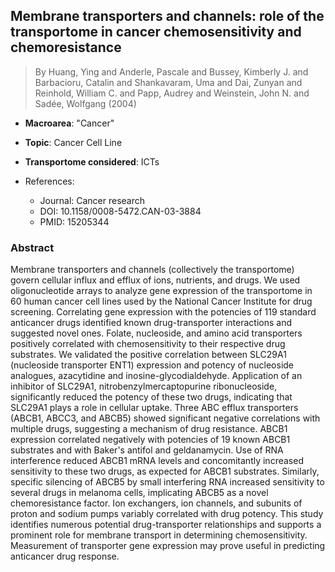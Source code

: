 ## Membrane transporters and channels: role of the transportome in cancer chemosensitivity and chemoresistance

> By Huang, Ying and Anderle, Pascale and Bussey, Kimberly J. and Barbacioru, Catalin and Shankavaram, Uma and Dai, Zunyan and Reinhold, William C. and Papp, Audrey and Weinstein, John N. and Sadée, Wolfgang (2004)

- **Macroarea**: "Cancer"
- **Topic**: Cancer Cell Line
- **Transportome considered**: ICTs

- References:
  - Journal: Cancer research
  - DOI: 10.1158/0008-5472.CAN-03-3884
  - PMID: 15205344

### Abstract

Membrane transporters and channels (collectively the transportome) govern cellular influx and efflux of ions, nutrients, and drugs. We used oligonucleotide arrays to analyze gene expression of the transportome in 60 human cancer cell lines used by the National Cancer Institute for drug screening. Correlating gene expression with the potencies of 119 standard anticancer drugs identified known drug-transporter interactions and suggested novel ones. Folate, nucleoside, and amino acid transporters positively correlated with chemosensitivity to their respective drug substrates. We validated the positive correlation between SLC29A1 (nucleoside transporter ENT1) expression and potency of nucleoside analogues, azacytidine and inosine-glycodialdehyde. Application of an inhibitor of SLC29A1, nitrobenzylmercaptopurine ribonucleoside, significantly reduced the potency of these two drugs, indicating that SLC29A1 plays a role in cellular uptake. Three ABC efflux transporters (ABCB1, ABCC3, and ABCB5) showed significant negative correlations with multiple drugs, suggesting a mechanism of drug resistance. ABCB1 expression correlated negatively with potencies of 19 known ABCB1 substrates and with Baker's antifol and geldanamycin. Use of RNA interference reduced ABCB1 mRNA levels and concomitantly increased sensitivity to these two drugs, as expected for ABCB1 substrates. Similarly, specific silencing of ABCB5 by small interfering RNA increased sensitivity to several drugs in melanoma cells, implicating ABCB5 as a novel chemoresistance factor. Ion exchangers, ion channels, and subunits of proton and sodium pumps variably correlated with drug potency. This study identifies numerous potential drug-transporter relationships and supports a prominent role for membrane transport in determining chemosensitivity. Measurement of transporter gene expression may prove useful in predicting anticancer drug response.
